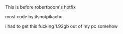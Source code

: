 This is before robertboom's hotfix

most code by itsnotpikachu

i had to get this fucking 1.92gb out of my pc somehow
